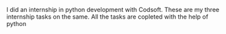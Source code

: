 I did an internship in python development with Codsoft. These are my three internship tasks on the same.
All the tasks are copleted with the help of python
